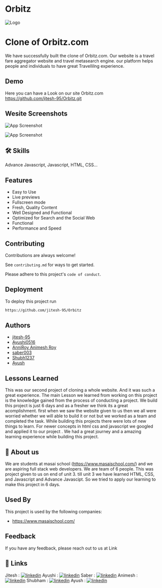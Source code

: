 # Orbitz

![Logo](https://blogger.googleusercontent.com/img/b/R29vZ2xl/AVvXsEgc-PAyg1x2aTGxUWpuvrYdmj5qpH3MTsBrERqD0JLRIEFHtQmw2uafJcPqJWD9gyPvjHtvHb_X7psTeeX5fm1m6fbTMCAKaY7B7-DlwHuhLrCXoWvLaCrGZVuru9Fug-e-YW5IwuWIPuv5OvliKEODHcOa8oS_ivvEuUfyAWXTjNNlaJxt6y8cYU9l/s16000/Screenshot%20(444).png)


# Clone of Orbitz.com

We have successfully built the clone of Orbitz.com. Our website is a  travel fare aggregator website and travel metasearch engine. 
our platform helps people and individuals to have great Travellilng experience.

## Demo

Here you can have a Look on our site Orbitz.com  
https://github.com/jitesh-95/Orbitz.git



## Wesite Screenshots

![App Screenshot](https://blogger.googleusercontent.com/img/b/R29vZ2xl/AVvXsEhlnU56fsEPzGIixl1yaHyJyTVT1WlyHuPMIBsYqJC5UXCt2z7kZRPHmuBoQXDACwi1AY6nfx-y_Vs5JxCEBXU6qhbDAhGAxcfrgwD_VH2UbgB9GvuTEOev_LGXQINNDAwgkp6Wf3qSuw--0fSivc41LPoDQsq0C8HPrvbCbzJ_ExNEB16czXLYTjAj/s16000/Screenshot%20(445).png)

![App Screenshot](https://blogger.googleusercontent.com/img/b/R29vZ2xl/AVvXsEjnjnlqUW4aaOtUOfXkZ1WzoCGFPF9aWwlwcc984IpaUJr1daIotzPbt7bHEaoF0Hhpg1Ai0pMr6f3ZbdBLXtRwuMIFrH3PsziMND7kGjWyNYVUJtgq-3Kj13P4lzLXAgHHh3dntrpfDdmiKC6Kzrdr3EGqCOV38d-qDGYtRUAyZxBDCL6vU54OfgSN/s16000/Screenshot%20(446).png)

 
## 🛠 Skills
Advance Javascript, Javascript, HTML, CSS...


## Features

- Easy to Use
- Live previews
- Fullscreen mode
- Fresh, Quality Content
- Well Designed and Functional
- Optimized for Search and the Social Web
- Functional
- Performance and Speed



## Contributing

Contributions are always welcome!

See `contributing.md` for ways to get started.

Please adhere to this project's `code of conduct`.


## Deployment

To deploy this project run

```bash
https://github.com/jitesh-95/Orbitz
```


## Authors

- [jitesh-95](https://github.com/jitesh-95)
- [Ayushi0516](https://github.com/Ayushi0516)
- [AnniRoy Animesh Roy](https://github.com/AnniRoy)
- [saber003](https://github.com/saber003)
- [Shubh1237](https://github.com/Shubh1237)
- [Ayush](https://github.com/saber003)


## Lessons Learned
This was our second project of cloning a whole website. And it was such a great experience.
The main Lesson we learned from working on this project is the knowledge gained from the process of conducting a project.
We build this project is just 6 days and as a fresher we think its a great acomplishment. 
first when we saw the website given to us then we all were worried whether we will able to build it or not but we worked as a team and completed the task.
While building  this projects there were lots of new things to learn. For newer concepts in html css and javascript we googled and applied it to our project . We had a great journey and a amazing learning experience while building this project.


## 🚀 About us 
We are students at masai school (https://www.masaischool.com/) and we are aspiring full stack web developers. We are team of 6 people. This was project given to us on end of unit 3. 
till unit 3 we have learned HTML, CSS, and Javascript and Advance Javascipt. So we tried to apply our learning to make this project in 6 days.  


## Used By

This project is used by the following companies:

- https://www.masaischool.com/


## Feedback

If you have any feedback, please reach out to us at Link

## 🔗 Links
Jitesh : [![linkedin](https://img.shields.io/badge/linkedin-0A66C2?style=for-the-badge&logo=linkedin&logoColor=white)](https://www.linkedin.com/in/jitesh-sirohi-ba4636136)
Ayushi : [![linkedin](https://img.shields.io/badge/linkedin-0A66C2?style=for-the-badge&logo=linkedin&logoColor=white)](http://www.linkedin.com/in/ayushi-gupta-b98676236)
Saber : [![linkedin](https://img.shields.io/badge/linkedin-0A66C2?style=for-the-badge&logo=linkedin&logoColor=white)](https://www.linkedin.com/in/saber-patel-616001230/)
Animesh : [![linkedin](https://img.shields.io/badge/linkedin-0A66C2?style=for-the-badge&logo=linkedin&logoColor=white)](https://www.linkedin.com/in/ayushi-gupta-b98676236/)
Shubham : [![linkedin](https://img.shields.io/badge/linkedin-0A66C2?style=for-the-badge&logo=linkedin&logoColor=white)](https://www.linkedin.com/in/umesh-talekar-51361822b/)
Ayush : [![linkedin](https://img.shields.io/badge/linkedin-0A66C2?style=for-the-badge&logo=linkedin&logoColor=white)](http://linkedin.com/in/shivani-1236b)


